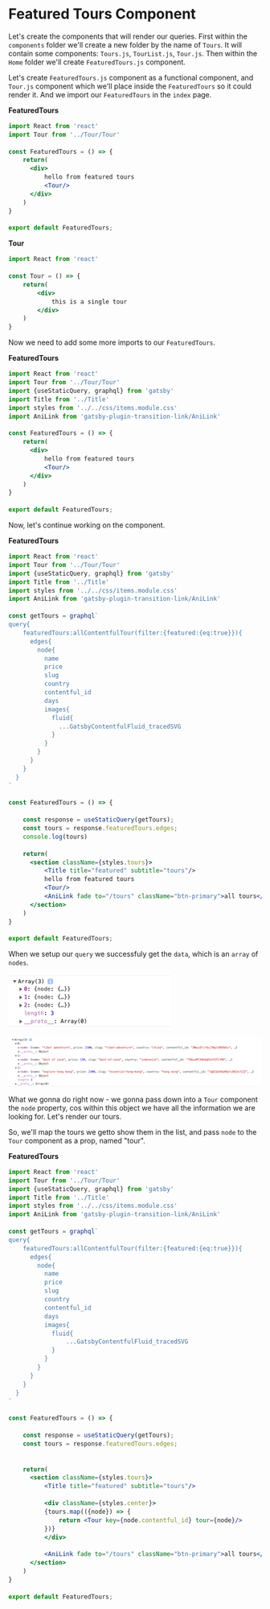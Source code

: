 # Featured Tours Component

Let's create the components that will render our queries. First within the `components` folder we'll create a new folder by the name of `Tours`. It will contain some components: `Tours.js`, `TourList.js`, `Tour.js`. Then within the `Home` folder we'll create `FeaturedTours.js` component. 

Let's create `FeaturedTours.js` component as a functional component, and `Tour.js` component which we'll place inside the `FeaturedTours` so it could render it. And we import our `FeaturedTours` in the `index` page. 

**FeaturedTours**

```jsx
import React from 'react'
import Tour from '../Tour/Tour'

const FeaturedTours = () => {
    return(
      <div>
          hello from featured tours
          <Tour/>
      </div>
    )
}

export default FeaturedTours;
```

**Tour**

```jsx
import React from 'react'

const Tour = () => {
    return(
        <div>
            this is a single tour
        </div>
    )
}
```
Now we need to add some more imports to our `FeaturedTours`.

**FeaturedTours**

```jsx
import React from 'react'
import Tour from '../Tour/Tour'
import {useStaticQuery, graphql} from 'gatsby'
import Title from '../Title'
import styles from '../../css/items.module.css'
import AniLink from 'gatsby-plugin-transition-link/AniLink'

const FeaturedTours = () => {
    return(
      <div>
          hello from featured tours
          <Tour/>
      </div>
    )
}

export default FeaturedTours;
```
Now, let's continue working on the component. 

**FeaturedTours**

```jsx
import React from 'react'
import Tour from '../Tour/Tour'
import {useStaticQuery, graphql} from 'gatsby'
import Title from '../Title'
import styles from '../../css/items.module.css'
import AniLink from 'gatsby-plugin-transition-link/AniLink'

const getTours = graphql`
query{
    featuredTours:allContentfulTour(filter:{featured:{eq:true}}){
      edges{
        node{
          name
          price
          slug
          country
          contentful_id
          days
          images{
            fluid{
              ...GatsbyContentfulFluid_tracedSVG
            }
          }
        }
      }
    }
  }
`

const FeaturedTours = () => {

    const response = useStaticQuery(getTours);
    const tours = response.featuredTours.edges;
    console.log(tours)

    return(
      <section className={styles.tours}>
          <Title title="featured" subtitle="tours"/>
          hello from featured tours
          <Tour/>
          <AniLink fade to="/tours" className="btn-primary">all tours</AniLink>
      </section>
    )
}

export default FeaturedTours;
```

When we setup our `query` we successfuly get the `data`, which is an `array` of `nodes`.


![query-data](./query-data.png)

![query-data-2](./query-data-2.png)

What we gonna do right now - we gonna pass down into a `Tour` component the `node` property, cos within this object we have all the information we are looking for. Let's render our tours. 

So, we'll map the tours we getto show them in the list, and pass `node` to the `Tour` component as a prop, named "tour". 

**FeaturedTours**

```jsx
import React from 'react'
import Tour from '../Tour/Tour'
import {useStaticQuery, graphql} from 'gatsby'
import Title from '../Title'
import styles from '../../css/items.module.css'
import AniLink from 'gatsby-plugin-transition-link/AniLink'

const getTours = graphql`
query{
    featuredTours:allContentfulTour(filter:{featured:{eq:true}}){
      edges{
        node{
          name
          price
          slug
          country
          contentful_id
          days
          images{
            fluid{
                ...GatsbyContentfulFluid_tracedSVG
            }
          }
        }
      }
    }
  }
`

const FeaturedTours = () => {

    const response = useStaticQuery(getTours);
    const tours = response.featuredTours.edges;
  

    return(
      <section className={styles.tours}>
          <Title title="featured" subtitle="tours"/>
         
          <div className={styles.center}>
          {tours.map(({node}) => {
              return <Tour key={node.contentful_id} tour={node}/>
          })}
          </div>
          
          <AniLink fade to="/tours" className="btn-primary">all tours</AniLink>
      </section>
    )
}

export default FeaturedTours;
```


